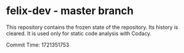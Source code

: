# felix-dev - master branch

This repository contains the frozen state of the repository.
Its history is cleared. It is used only for static code
analysis with Codacy.

Commit Time: 1721351753